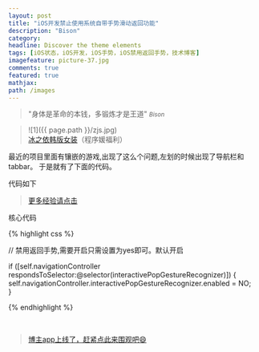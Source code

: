 ```yaml
---
layout: post
title: "iOS开发禁止使用系统自带手势滑动返回功能"
description: "Bison"
category: 
headline: Discover the theme elements
tags: [iOS状态，iOS开发，iOS手势，iOS禁用返回手势，技术博客]
imagefeature: picture-37.jpg
comments: true
featured: true
mathjax: 
path: /images
---
```


>&quot;身体是革命的本钱，多锻炼才是王道&quot;
><small><cite title="Plato">Bison</cite></small>

>![1]({{ page.path }}/zjs.jpg)<br>
>[冰之依韩版女装](http://allluckly.taobao.com/)（程序媛福利）

最近的项目里面有镶嵌的游戏,出现了这么个问题,左划的时候出现了导航栏和tabbar。
于是就有了下面的代码。

代码如下<br>

 > [更多经验请点击](http://www.allluckly.cn/) 

核心代码


{% highlight css %}

// 禁用返回手势,需要开启只需设置为yes即可。默认开启  

if ([self.navigationController respondsToSelector:@selector(interactivePopGestureRecognizer)]) {  
self.navigationController.interactivePopGestureRecognizer.enabled = NO;  
}  


{% endhighlight %}

<br>

> [博主app上线了，赶紧点此来围观吧😄](https://itunes.apple.com/us/app/it-blog-zi-xueios-kai-fa-jin/id1067787090?l=zh&ls=1&mt=8)<br>

